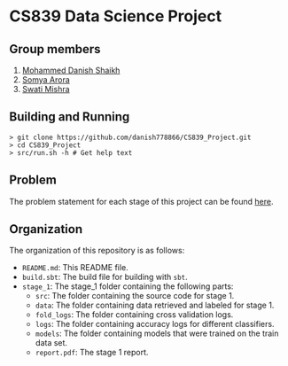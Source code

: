 # CS839 Data Science Project

## Group members
1. [Mohammed Danish Shaikh](https://github.com/danish778866)
2. [Somya Arora](https://github.com/srora)
3. [Swati Mishra](https://github.com/mishra-swati)

## Building and Running
```
> git clone https://github.com/danish778866/CS839_Project.git
> cd CS839_Project
> src/run.sh -h # Get help text
```

## Problem
The problem statement for each stage of this project can be found [here](https://sites.google.com/site/anhaidgroup/courses/cs-838-spring-2019/project-description).

## Organization
The organization of this repository is as follows:
* `README.md`: This README file.
* `build.sbt`: The build file for building with `sbt`.
* `stage_1`: The stage\_1 folder containing the following parts:
  - `src`: The folder containing the source code for stage 1.
  - `data`: The folder containing data retrieved and labeled for stage 1.
  - `fold_logs`: The folder containing cross validation logs.
  - `logs`: The folder containing accuracy logs for different classifiers.
  - `models`: The folder containing models that were trained on the train data
    set.
  - `report.pdf`: The stage 1 report.
